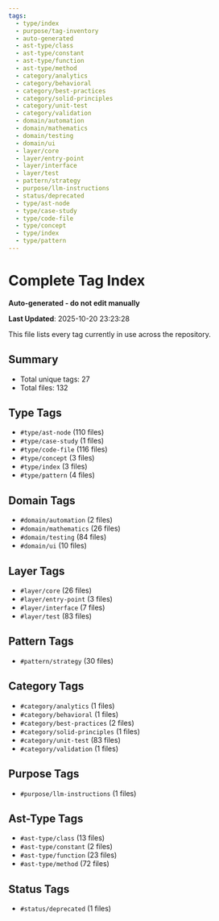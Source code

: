 ```yaml
---
tags:
  - type/index
  - purpose/tag-inventory
  - auto-generated
  - ast-type/class
  - ast-type/constant
  - ast-type/function
  - ast-type/method
  - category/analytics
  - category/behavioral
  - category/best-practices
  - category/solid-principles
  - category/unit-test
  - category/validation
  - domain/automation
  - domain/mathematics
  - domain/testing
  - domain/ui
  - layer/core
  - layer/entry-point
  - layer/interface
  - layer/test
  - pattern/strategy
  - purpose/llm-instructions
  - status/deprecated
  - type/ast-node
  - type/case-study
  - type/code-file
  - type/concept
  - type/index
  - type/pattern
---
```


# Complete Tag Index

**Auto-generated - do not edit manually**

**Last Updated**: 2025-10-20 23:23:28

This file lists every tag currently in use across the repository.

## Summary

- Total unique tags: 27
- Total files: 132

## Type Tags

- `#type/ast-node` (110 files)
- `#type/case-study` (1 files)
- `#type/code-file` (116 files)
- `#type/concept` (3 files)
- `#type/index` (3 files)
- `#type/pattern` (4 files)

## Domain Tags

- `#domain/automation` (2 files)
- `#domain/mathematics` (26 files)
- `#domain/testing` (84 files)
- `#domain/ui` (10 files)

## Layer Tags

- `#layer/core` (26 files)
- `#layer/entry-point` (3 files)
- `#layer/interface` (7 files)
- `#layer/test` (83 files)

## Pattern Tags

- `#pattern/strategy` (30 files)

## Category Tags

- `#category/analytics` (1 files)
- `#category/behavioral` (1 files)
- `#category/best-practices` (2 files)
- `#category/solid-principles` (1 files)
- `#category/unit-test` (83 files)
- `#category/validation` (1 files)

## Purpose Tags

- `#purpose/llm-instructions` (1 files)

## Ast-Type Tags

- `#ast-type/class` (13 files)
- `#ast-type/constant` (2 files)
- `#ast-type/function` (23 files)
- `#ast-type/method` (72 files)

## Status Tags

- `#status/deprecated` (1 files)
